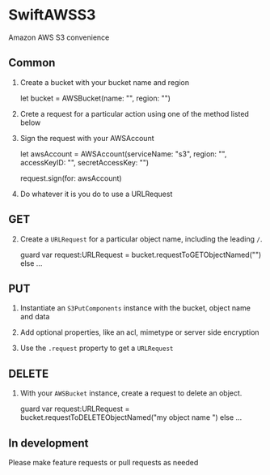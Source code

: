 # SwiftAWSS3
Amazon AWS S3 convenience

## Common

1. Create a bucket with your bucket name and region

	let bucket = AWSBucket(name: "", region: "")

2.	Crete a request for a particular action using one of the method listed below

3. Sign the request with your AWSAccount

	let awsAccount = AWSAccount(serviceName: "s3", region: "", accessKeyID: "", secretAccessKey: "")

	request.sign(for: awsAccount)

4.	Do whatever it is you do to use a URLRequest


## GET

2. Create a `URLRequest` for a particular object name, including the leading `/`.

	guard var request:URLRequest = bucket.requestToGETObjectNamed("") else ...


## PUT

1. Instantiate an `S3PutComponents` instance with the bucket, object name and data

2. Add optional properties, like an acl, mimetype or server side encryption

3. Use the `.request` property to get a `URLRequest` 


## DELETE

1.	With your `AWSBucket` instance, create a request to delete an object.

	guard var request:URLRequest = bucket.requestToDELETEObjectNamed("my object name ") else ...

## In development

Please make feature requests or pull requests as needed
